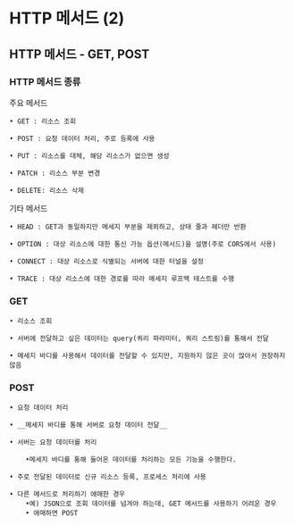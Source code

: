 # HTTP 메서드 (2)

## HTTP 메서드 - GET, POST

### HTTP 메서드 종류
주요 메서드

    • GET : 리소스 조회

    • POST : 요청 데이터 처리, 주로 등록에 사용

    • PUT : 리소스를 대체, 해당 리소스가 없으면 생성

    • PATCH : 리소스 부분 변경

    • DELETE: 리소스 삭제

기타 메서드

    • HEAD : GET과 동일하지만 메세지 부분을 제외하고, 상태 줄과 헤더만 반환

    • OPTION : 대상 리소스에 대한 통신 가능 옵션(메서드)을 설명(주로 CORS에서 사용)

    • CONNECT : 대상 리소스로 식별되는 서버에 대한 터널을 설정

    • TRACE : 대상 리소스에 대한 경로를 따라 메세지 루프백 테스트를 수행

### GET

    • 리소스 조회

    • 서버에 전달하고 싶은 데이터는 query(쿼리 파라미터, 쿼리 스트링)를 통해서 전달

    • 메세지 바디를 사용해서 데이터를 전달할 수 있지만, 지원하지 않은 곳이 많아서 권장하지 않음


### POST

    • 요청 데이터 처리

    • __메세지 바디를 통해 서버로 요청 데이터 전달__

    • 서버는 요청 데이터를 처리

        •메세지 바디를 통해 들어온 데이터를 처리하는 모든 기능을 수행한다.

    • 주로 전달된 데이터로 신규 리소스 등록, 프로세스 처리에 사용

    • 다른 메서드로 처리하기 애매한 경우
        •예) JSON으로 조회 데이터를 넘겨야 하는데, GET 메서드를 사용하기 어려운 경우
        • 애매하면 POST


